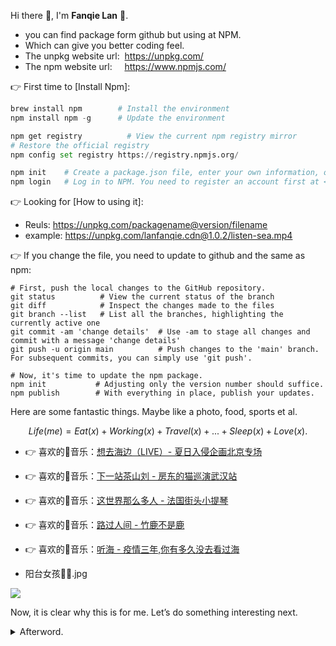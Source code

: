 Hi there 👋, I'm **Fanqie Lan** :tomato:.

- you can find package form github but using at NPM.
- Which can give you better coding feel.
- The unpkg website url:&nbsp;&nbsp;<https://unpkg.com/>
- The npm website url:&nbsp;&nbsp;&nbsp;&nbsp;&nbsp;<https://www.npmjs.com/>

👉 First time to [Install Npm]:

```python
brew install npm        # Install the environment
npm install npm -g      # Update the environment

npm get registry		  # View the current npm registry mirror
# Restore the official registry
npm config set registry https://registry.npmjs.org/

npm init    # Create a package.json file, enter your own information, or just press Enter and input 'yes' for defaults
npm login   # Log in to NPM. You need to register an account first at <https://www.npmjs.com/>, then enter userName, passWord, and email
```

👉 Looking for [How to using it]:
- Reuls: <https://unpkg.com/packagename@version/filename>
- example: <https://unpkg.com/lanfanqie.cdn@1.0.2/listen-sea.mp4>

👉 If you change the file, you need to update to github and the same as npm:
```termianl
# First, push the local changes to the GitHub repository.
git status          # View the current status of the branch
git diff            # Inspect the changes made to the files
git branch --list   # List all the branches, highlighting the currently active one
git commit -am 'change details'  # Use -am to stage all changes and commit with a message 'change details'
git push -u origin main          # Push changes to the 'main' branch. For subsequent commits, you can simply use 'git push'.

# Now, it's time to update the npm package.
npm init           # Adjusting only the version number should suffice.
npm publish        # With everything in place, publish your updates.
```

Here are some fantastic things. Maybe like a photo, food, sports et al.

  $$ Life(me) = Eat(x) + Working(x) + Travel(x) + ... + Sleep(x)  + Love(x). $$

- 👉 喜欢的🎵音乐：[想去海边（LIVE）- 夏日入侵企画北京专场](https://www.bilibili.com/video/BV1iV411v7vQ/?spm_id_from=333.999.0.0&vd_source=7aec527fdd414f259ecb02ad622cfca1)
- 👉 喜欢的🎵音乐：[下一站茶山刘 - 房东的猫巡演武汉站](https://www.bilibili.com/video/BV1qe411y7Eu/?spm_id_from=333.999.0.0&vd_source=7aec527fdd414f259ecb02ad622cfca1)
- 👉 喜欢的🎵音乐：[这世界那么多人 - 法国街头小提琴](https://www.bilibili.com/video/BV1e14y1s7XF/?spm_id_from=333.999.0.0&vd_source=7aec527fdd414f259ecb02ad622cfca1)
- 👉 喜欢的🎵音乐：[路过人间 - 竹鹿不是鹿](https://www.bilibili.com/video/BV1Zf4y1w7yp/?spm_id_from=333.999.0.0&vd_source=7aec527fdd414f259ecb02ad622cfca1)
- 👉 喜欢的🎵音乐：[听海 - 疫情三年,你有多久没去看过海](https://www.bilibili.com/video/BV1t8411x7jq/?spm_id_from=333.788&vd_source=7aec527fdd414f259ecb02ad622cfca1)

- 阳台女孩👧🏻.jpg

<img src="https://img01.anheyu.com/useruploads/110/2023/03/14/6410113caabf1.webp">

Now, it is clear why this is for me. Let’s do something interesting next.

<details>
<summary>Afterword.</summary>
<p></p>
<p>Perhaps I didn’t know these things at that time.</p>

<p>在过去的时间里，有很多事情已经被遗忘了，现在还记得的事情或许才是最终需要保留的 —— 陈同学</p>

</details>
